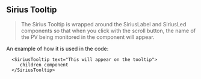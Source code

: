 ## Sirius Tooltip

>The Sirius Tooltip is wrapped around the SiriusLabel and SiriusLed components so that when you click with the scroll button, the name of the PV being monitored in the component will appear.

An example of how it is used in the code:
```
  <SiriusTooltip text="This will appear on the tooltip">
     children component
  </SiriusTooltip>
```
